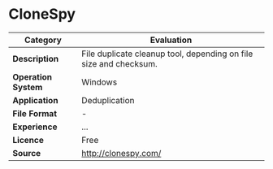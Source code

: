 # CloneSpy

| Category | Evaluation |
| --- | --- |
| **Description**  | File duplicate cleanup tool, depending on file size and checksum. |
| **Operation System**  | Windows  |
| **Application**  | Deduplication  |
| **File Format** | - |
| **Experience** | ... |
| **Licence** | Free |
| **Source** | http://clonespy.com/ |
